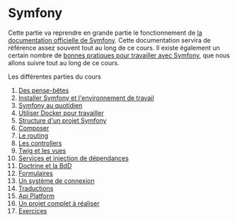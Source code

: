 # Symfony

Cette partie va reprendre en grande partie le fonctionnement de [la documentation officielle de Symfony](https://symfony.com/doc/current/index.html). Cette documentation servira de référence assez souvent tout au long de ce cours. Il existe également un certain nombre de [bonnes pratiques pour travailler avec Symfony](https://symfony.com/doc/current/best_practices.html), que nous allons suivre tout au long de ce cours.

Les différentes parties du cours

1. [Des pense-bêtes](00-cheat-sheet.md)
2. [Installer Symfony et l'environnement de travail](01-installation.md)
3. [Symfony au quotidien](02-quotidien.md)
3. [Utiliser Docker pour travailler](03-docker.md)
4. [Structure d'un projet Symfony](10-structure.md)
5. [Composer](11-composer.md)
6. [Le routing](20-routing.md)
7. [Les controllers](21-controllers.md)
8. [Twig et les vues](22-twig.md)
9. [Services et injection de dépendances](23-injection.md)
10. [Doctrine et la BdD](24-doctrine.md)
11. [Formulaires](25-formulaires.md)
12. [Un système de connexion](30-security.md)
13. [Traductions](26-translation.md)
14. [Api Platform](40-api-platform.md)
98. [Un projet complet à réaliser](98-projet.md)
99. [Exercices](99-exercices.md)